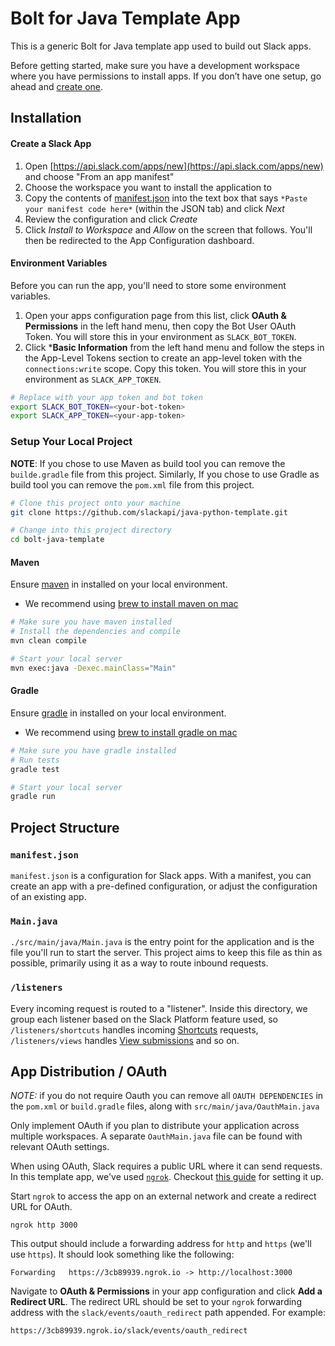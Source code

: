 # Bolt for Java Template App

This is a generic Bolt for Java template app used to build out Slack apps.

Before getting started, make sure you have a development workspace where you have permissions to install apps. If you don’t have one setup, go ahead and [create one](https://slack.com/create).

## Installation

#### Create a Slack App

1. Open [https://api.slack.com/apps/new](https://api.slack.com/apps/new) and choose "From an app manifest"
2. Choose the workspace you want to install the application to
3. Copy the contents of [manifest.json](./manifest.json) into the text box that says `*Paste your manifest code here*` (within the JSON tab) and click *Next*
4. Review the configuration and click *Create*
5. Click *Install to Workspace* and *Allow* on the screen that follows. You'll then be redirected to the App Configuration dashboard.

#### Environment Variables

Before you can run the app, you'll need to store some environment variables.

1. Open your apps configuration page from this list, click **OAuth & Permissions** in the left hand menu, then copy the Bot User OAuth Token. You will store this in your environment as `SLACK_BOT_TOKEN`.
2. Click ***Basic Information** from the left hand menu and follow the steps in the App-Level Tokens section to create an app-level token with the `connections:write` scope. Copy this token. You will store this in your environment as `SLACK_APP_TOKEN`.

```zsh
# Replace with your app token and bot token
export SLACK_BOT_TOKEN=<your-bot-token>
export SLACK_APP_TOKEN=<your-app-token>
```

### Setup Your Local Project

**NOTE**:
If you chose to use Maven as build tool you can remove the `builde.gradle` file from this project.
Similarly, If you chose to use Gradle as build tool you can remove the `pom.xml` file from this project.

```zsh
# Clone this project onto your machine
git clone https://github.com/slackapi/java-python-template.git

# Change into this project directory
cd bolt-java-template
```

#### Maven

Ensure [maven](https://maven.apache.org/index.html) in installed on your local environment.
* We recommend using [brew to install maven on mac](https://formulae.brew.sh/formula/maven)

```zsh
# Make sure you have maven installed
# Install the dependencies and compile
mvn clean compile

# Start your local server
mvn exec:java -Dexec.mainClass="Main"
```

#### Gradle

Ensure [gradle](https://gradle.org/) in installed on your local environment.
* We recommend using [brew to install gradle on mac](https://formulae.brew.sh/formula/gradle)

```zsh
# Make sure you have gradle installed
# Run tests
gradle test

# Start your local server
gradle run
```

## Project Structure

### `manifest.json`

`manifest.json` is a configuration for Slack apps. With a manifest, you can create an app with a pre-defined configuration, or adjust the configuration of an existing app.

### `Main.java`

`./src/main/java/Main.java` is the entry point for the application and is the file you'll run to start the server. This project aims to keep this file as thin as possible, primarily using it as a way to route inbound requests.

### `/listeners`

Every incoming request is routed to a "listener". Inside this directory, we group each listener based on the Slack Platform feature used, so `/listeners/shortcuts` handles incoming [Shortcuts](https://api.slack.com/interactivity/shortcuts) requests, `/listeners/views` handles [View submissions](https://api.slack.com/reference/interaction-payloads/views#view_submission) and so on.

## App Distribution / OAuth

*NOTE:* if you do not require Oauth you can remove all `OAUTH DEPENDENCIES` in the `pom.xml` or `build.gradle` files, along with `src/main/java/OauthMain.java`

Only implement OAuth if you plan to distribute your application across multiple workspaces. A separate `OauthMain.java` file can be found with relevant OAuth settings.

When using OAuth, Slack requires a public URL where it can send requests. In this template app, we've used [`ngrok`](https://ngrok.com/download). Checkout [this guide](https://ngrok.com/docs#getting-started-expose) for setting it up.

Start `ngrok` to access the app on an external network and create a redirect URL for OAuth.

```
ngrok http 3000
```

This output should include a forwarding address for `http` and `https` (we'll use `https`). It should look something like the following:

```
Forwarding   https://3cb89939.ngrok.io -> http://localhost:3000
```

Navigate to **OAuth & Permissions** in your app configuration and click **Add a Redirect URL**. The redirect URL should be set to your `ngrok` forwarding address with the `slack/events/oauth_redirect` path appended. For example:

```
https://3cb89939.ngrok.io/slack/events/oauth_redirect
```

